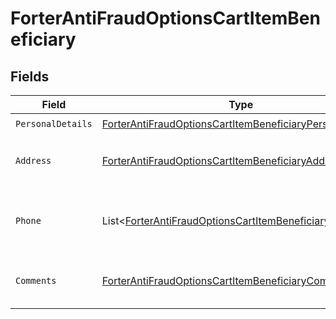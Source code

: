 # ForterAntiFraudOptionsCartItemBeneficiary


## Fields

| Field                                                                                                                                           | Type                                                                                                                                            | Required                                                                                                                                        | Description                                                                                                                                     |
| ----------------------------------------------------------------------------------------------------------------------------------------------- | ----------------------------------------------------------------------------------------------------------------------------------------------- | ----------------------------------------------------------------------------------------------------------------------------------------------- | ----------------------------------------------------------------------------------------------------------------------------------------------- |
| `PersonalDetails`                                                                                                                               | [ForterAntiFraudOptionsCartItemBeneficiaryPersonalDetails](../../Models/Components/ForterAntiFraudOptionsCartItemBeneficiaryPersonalDetails.md) | :heavy_check_mark:                                                                                                                              | N/A                                                                                                                                             |
| `Address`                                                                                                                                       | [ForterAntiFraudOptionsCartItemBeneficiaryAddress](../../Models/Components/ForterAntiFraudOptionsCartItemBeneficiaryAddress.md)                 | :heavy_minus_sign:                                                                                                                              | Address information of the beneficiary.                                                                                                         |
| `Phone`                                                                                                                                         | List<[ForterAntiFraudOptionsCartItemBeneficiaryPhone](../../Models/Components/ForterAntiFraudOptionsCartItemBeneficiaryPhone.md)>               | :heavy_minus_sign:                                                                                                                              | Phone numbers associated with the beneficiary.                                                                                                  |
| `Comments`                                                                                                                                      | [ForterAntiFraudOptionsCartItemBeneficiaryComments](../../Models/Components/ForterAntiFraudOptionsCartItemBeneficiaryComments.md)               | :heavy_minus_sign:                                                                                                                              | Comments related to the beneficiary.                                                                                                            |